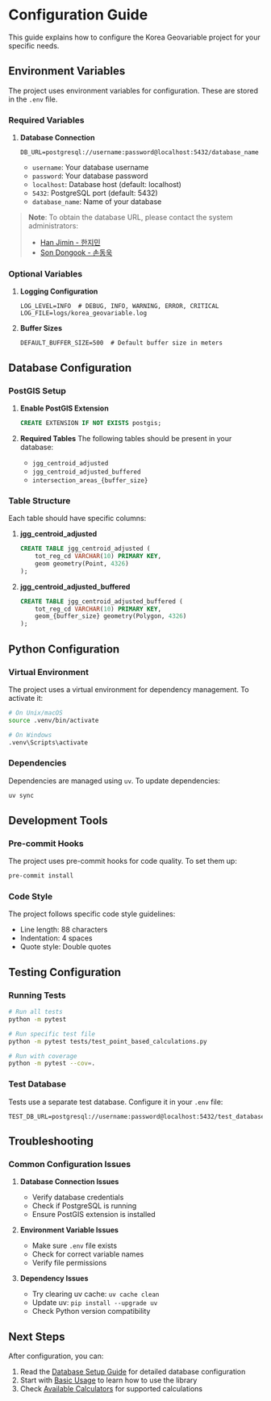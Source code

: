 # Configuration Guide

This guide explains how to configure the Korea Geovariable project for your specific needs.

## Environment Variables

The project uses environment variables for configuration. These are stored in the `.env` file.

### Required Variables

1. **Database Connection**
   ```env
   DB_URL=postgresql://username:password@localhost:5432/database_name
   ```
   - `username`: Your database username
   - `password`: Your database password
   - `localhost`: Database host (default: localhost)
   - `5432`: PostgreSQL port (default: 5432)
   - `database_name`: Name of your database

> **Note**: To obtain the database URL, please contact the system administrators:
>
> - [Han Jimin - 한지민](mailto:hangm0101@ncc.re.kr)
> - [Son Dongook - 손동욱](mailto:d@dou.so)

### Optional Variables

1. **Logging Configuration**
   ```env
   LOG_LEVEL=INFO  # DEBUG, INFO, WARNING, ERROR, CRITICAL
   LOG_FILE=logs/korea_geovariable.log
   ```

2. **Buffer Sizes**
   ```env
   DEFAULT_BUFFER_SIZE=500  # Default buffer size in meters
   ```

## Database Configuration

### PostGIS Setup

1. **Enable PostGIS Extension**
   ```sql
   CREATE EXTENSION IF NOT EXISTS postgis;
   ```

2. **Required Tables**
   The following tables should be present in your database:
   - `jgg_centroid_adjusted`
   - `jgg_centroid_adjusted_buffered`
   - `intersection_areas_{buffer_size}`

### Table Structure

Each table should have specific columns:

1. **jgg_centroid_adjusted**
   ```sql
   CREATE TABLE jgg_centroid_adjusted (
       tot_reg_cd VARCHAR(10) PRIMARY KEY,
       geom geometry(Point, 4326)
   );
   ```

2. **jgg_centroid_adjusted_buffered**
   ```sql
   CREATE TABLE jgg_centroid_adjusted_buffered (
       tot_reg_cd VARCHAR(10) PRIMARY KEY,
       geom_{buffer_size} geometry(Polygon, 4326)
   );
   ```

## Python Configuration

### Virtual Environment

The project uses a virtual environment for dependency management. To activate it:

```bash
# On Unix/macOS
source .venv/bin/activate

# On Windows
.venv\Scripts\activate
```

### Dependencies

Dependencies are managed using `uv`. To update dependencies:

```bash
uv sync
```

## Development Tools

### Pre-commit Hooks

The project uses pre-commit hooks for code quality. To set them up:

```bash
pre-commit install
```

### Code Style

The project follows specific code style guidelines:
- Line length: 88 characters
- Indentation: 4 spaces
- Quote style: Double quotes

## Testing Configuration

### Running Tests

```bash
# Run all tests
python -m pytest

# Run specific test file
python -m pytest tests/test_point_based_calculations.py

# Run with coverage
python -m pytest --cov=.
```

### Test Database

Tests use a separate test database. Configure it in your `.env` file:

```env
TEST_DB_URL=postgresql://username:password@localhost:5432/test_database
```

## Troubleshooting

### Common Configuration Issues

1. **Database Connection Issues**
   - Verify database credentials
   - Check if PostgreSQL is running
   - Ensure PostGIS extension is installed

2. **Environment Variable Issues**
   - Make sure `.env` file exists
   - Check for correct variable names
   - Verify file permissions

3. **Dependency Issues**
   - Try clearing uv cache: `uv cache clean`
   - Update uv: `pip install --upgrade uv`
   - Check Python version compatibility

## Next Steps

After configuration, you can:
1. Read the [Database Setup Guide](database-setup.md) for detailed database configuration
2. Start with [Basic Usage](../usage/basic-usage.md) to learn how to use the library
3. Check [Available Calculators](../usage/calculators.md) for supported calculations
